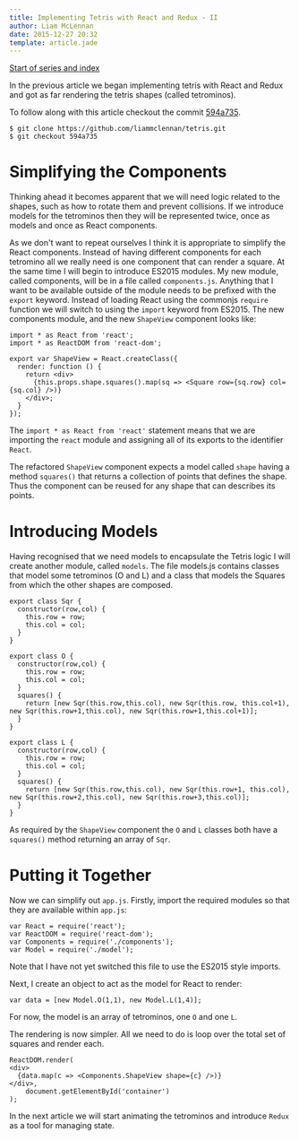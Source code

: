 ```yaml
---
title: Implementing Tetris with React and Redux - II
author: Liam McLennan
date: 2015-12-27 20:32
template: article.jade
---
```


[Start of series and index](../2015-12-22-tetris1)

In the previous article we began implementing tetris with React and Redux and got as far rendering the tetris shapes (called tetrominos).

To follow along with this article checkout the commit [594a735](https://github.com/liammclennan/tetris/commit/594a7355c377f62edb44a1cb3f10759d0e0bf804).

```
$ git clone https://github.com/liammclennan/tetris.git
$ git checkout 594a735
```

Simplifying the Components
=======

Thinking ahead it becomes apparent that we will need logic related to the shapes, such as how to rotate them and prevent collisions. If we introduce models for the tetrominos then they will be represented twice, once as models and once as React components.

As we don't want to repeat ourselves I think it is appropriate to simplify the React components. Instead of having different components for each tetromino all we really need is one component that can render a square. At the same time I will begin to introduce ES2015 modules. My new module, called components, will be in a file called `components.js`. Anything that I want to be available outside of the module needs to be prefixed with the `export` keyword. Instead of loading React using the commonjs `require` function we will switch to using the `import` keyword from ES2015. The new components module, and the new `ShapeView` component looks like:

```
import * as React from 'react';
import * as ReactDOM from 'react-dom';

export var ShapeView = React.createClass({
  render: function () {
    return <div>
      {this.props.shape.squares().map(sq => <Square row={sq.row} col={sq.col} />)}
    </div>;
  }
});
```

The `import * as React from 'react'` statement means that we are importing the `react` module and assigning all of its exports to the identifier `React`.

The refactored `ShapeView` component expects a model called `shape` having a method `squares()` that returns a collection of points that defines the shape. Thus the component can be reused for any shape that can describes its points.

Introducing Models
=================

Having recognised that we need models to encapsulate the Tetris logic I will create another module, called `models`. The file models.js contains classes that model some tetrominos (O and L) and a class that models the Squares from which the other shapes are composed.

```
export class Sqr {
  constructor(row,col) {
    this.row = row;
    this.col = col;
  }
}

export class O {
  constructor(row,col) {
    this.row = row;
    this.col = col;
  }
  squares() {
    return [new Sqr(this.row,this.col), new Sqr(this.row, this.col+1), new Sqr(this.row+1,this.col), new Sqr(this.row+1,this.col+1)];
  }
}

export class L {
  constructor(row,col) {
    this.row = row;
    this.col = col;
  }
  squares() {
    return [new Sqr(this.row,this.col), new Sqr(this.row+1, this.col), new Sqr(this.row+2,this.col), new Sqr(this.row+3,this.col)];
  }
}
```

As required by the `ShapeView` component the `O` and `L` classes both have a `squares()` method returning an array of `Sqr`.  

Putting it Together
================

Now we can simplify out `app.js`. Firstly, import the required modules so that they are available within `app.js`:

```
var React = require('react');
var ReactDOM = require('react-dom');
var Components = require('./components');
var Model = require('./model');
```

Note that I have not yet switched this file to use the ES2015 style imports.

Next, I create an object to act as the model for React to render:

    var data = [new Model.O(1,1), new Model.L(1,4)];

For now, the model is an array of tetrominos, one `O` and one `L`.

The rendering is now simpler. All we need to do is loop over the total set of squares and render each.

```
ReactDOM.render(
<div>
  {data.map(c => <Components.ShapeView shape={c} />)}
</div>,
    document.getElementById('container')
);
```

In the next article we will start animating the tetrominos and introduce `Redux` as a tool for managing state.
